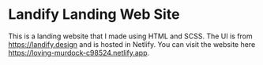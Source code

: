 # Landify Landing Web Site

This is a landing website that I made using HTML and SCSS. The UI is from https://landify.design and is hosted in Netlify. You can visit the website here https://loving-murdock-c98524.netlify.app.
